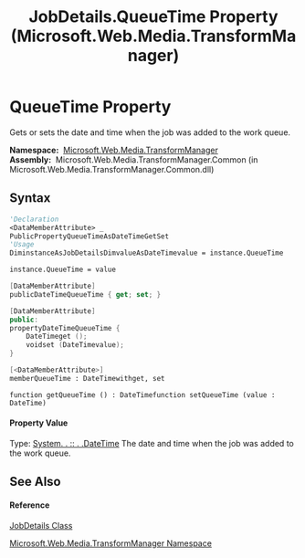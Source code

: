 ﻿---
title: JobDetails.QueueTime Property  (Microsoft.Web.Media.TransformManager)
TOCTitle: QueueTime Property
ms:assetid: P:Microsoft.Web.Media.TransformManager.JobDetails.QueueTime
ms:mtpsurl: https://msdn.microsoft.com/en-us/library/microsoft.web.media.transformmanager.jobdetails.queuetime(v=VS.90)
ms:contentKeyID: 35520722
ms.date: 06/14/2012
mtps_version: v=VS.90
f1_keywords:
- Microsoft.Web.Media.TransformManager.JobDetails.set_QueueTime
- Microsoft.Web.Media.TransformManager.JobDetails.QueueTime
- Microsoft.Web.Media.TransformManager.JobDetails.get_QueueTime
dev_langs:
- CSharp
- JScript
- VB
- FSharp
- c++
api_location:
- Microsoft.Web.Media.TransformManager.Common.dll
api_name:
- Microsoft.Web.Media.TransformManager.JobDetails.get_QueueTime
- Microsoft.Web.Media.TransformManager.JobDetails.QueueTime
- Microsoft.Web.Media.TransformManager.JobDetails.set_QueueTime
api_type:
- Managed
topic_type:
- apiref
- kbSyntax
product_family_name: VS
ROBOTS: INDEX,FOLLOW
---

# QueueTime Property

Gets or sets the date and time when the job was added to the work queue.

**Namespace:**  [Microsoft.Web.Media.TransformManager](microsoft-web-media-transformmanager-namespace.md)  
**Assembly:**  Microsoft.Web.Media.TransformManager.Common (in Microsoft.Web.Media.TransformManager.Common.dll)

## Syntax

``` vb
'Declaration
<DataMemberAttribute> _
PublicPropertyQueueTimeAsDateTimeGetSet
'Usage
DiminstanceAsJobDetailsDimvalueAsDateTimevalue = instance.QueueTime

instance.QueueTime = value
```

``` csharp
[DataMemberAttribute]
publicDateTimeQueueTime { get; set; }
```

``` c++
[DataMemberAttribute]
public:
propertyDateTimeQueueTime {
    DateTimeget ();
    voidset (DateTimevalue);
}
```

``` fsharp
[<DataMemberAttribute>]
memberQueueTime : DateTimewithget, set
```

``` jscript
function getQueueTime () : DateTimefunction setQueueTime (value : DateTime)
```

#### Property Value

Type: [System. . :: . .DateTime](https://msdn.microsoft.com/en-us/library/03ybds8y\(v=vs.90\))  
The date and time when the job was added to the work queue.  

## See Also

#### Reference

[JobDetails Class](jobdetails-class-microsoft-web-media-transformmanager.md)

[Microsoft.Web.Media.TransformManager Namespace](microsoft-web-media-transformmanager-namespace.md)

